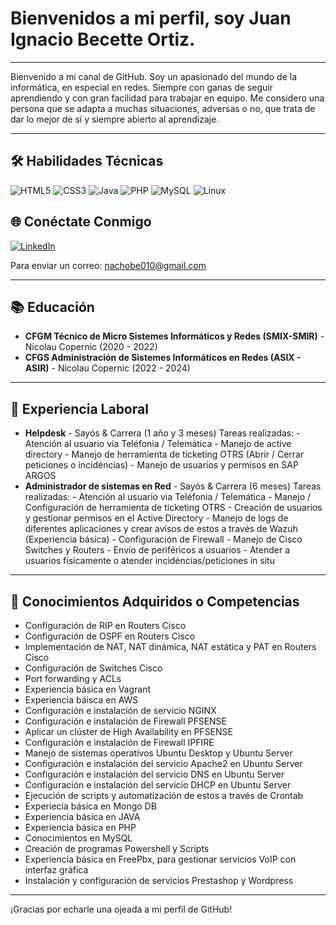 # Bienvenidos a mi perfil, soy Juan Ignacio Becette Ortiz.

---

Bienvenido a mi canal de GitHub.
Soy un apasionado del mundo de la informática, en especial en redes. Siempre con ganas de seguir aprendiendo y con gran facilidad para trabajar en equipo.
Me considero una persona que se adapta a muchas situaciones, adversas o no, que trata de dar lo mejor de sí y siempre abierto al aprendizaje.

---

## 🛠 Habilidades Técnicas
![HTML5](https://img.shields.io/badge/-HTML5-E34F26?style=flat&logo=HTML5&logoColor=white)
![CSS3](https://img.shields.io/badge/-CSS3-1572B6?style=flat&logo=CSS3&logoColor=white)
![Java](https://img.shields.io/badge/-Java-007396?style=flat&logo=Java&logoColor=white)
![PHP](https://img.shields.io/badge/-PHP-777BB4?style=flat&logo=PHP&logoColor=white)
![MySQL](https://img.shields.io/badge/-MySQL-4479A1?style=flat&logo=MySQL&logoColor=white)
![Linux](https://img.shields.io/badge/-Linux-FCC624?style=flat&logo=Linux&logoColor=black)

## 🌐 Conéctate Conmigo

[![LinkedIn](https://img.shields.io/badge/-LinkedIn-0077B5?style=flat&logo=LinkedIn&logoColor=white)](https://www.linkedin.com/in/juan-ignacio-becette-ortiz)

Para enviar un correo: nachobe010@gmail.com


---

## 📚 Educación
- **CFGM Técnico de Micro Sistemes Informáticos y Redes (SMIX-SMIR)** - Nicolau Copernic (2020 - 2022)
- **CFGS Administración de Sistemes Informáticos en Redes (ASIX - ASIR)** - Nicolau Copernic (2022 - 2024)

---

## 💼 Experiencia Laboral
- **Helpdesk** - Sayós & Carrera (1 año y 3 meses)
    Tareas realizadas:
      - Atención al usuario via Teléfonia / Telemática
      - Manejo de active directory
      - Manejo de herramienta de ticketing OTRS (Abrir / Cerrar peticiones o incidéncias)
      - Manejo de usuarios y permisos en SAP ARGOS
- **Administrador de sistemas en Red** - Sayós & Carrera (6 meses)
    Tareas realizadas:
      - Atención al usuario via Teléfonia / Telemática
      - Manejo / Configuración de herramienta de ticketing OTRS
      - Creación de usuarios y gestionar permisos en el Active Directory
      - Manejo de logs de diferentes aplicaciones y crear avisos de estos a través de Wazuh (Experiencia básica)
      - Configuración de Firewall
      - Manejo de Cisco Switches y Routers
      - Envío de periféricos a usuarios
      - Atender a usuarios físicamente o atender incidéncias/peticiones in situ

---


## 🔧 Conocimientos Adquiridos o Competencias
- Configuración de RIP en Routers Cisco
- Configuración de OSPF en Routers Cisco
- Implementación de NAT, NAT dinámica, NAT estática y PAT en Routers Cisco
- Configuración de Switches Cisco
- Port forwarding y ACLs
- Experiencia básica en Vagrant
- Experiencia báisca en AWS
- Configuración e instalación de servicio NGINX
- Configuración e instalación de Firewall PFSENSE
- Aplicar un clúster de High Availability en PFSENSE
- Configuración e instalación de Firewall IPFIRE
- Manejo de sistemas operativos Ubuntu Desktop y Ubuntu Server
- Configuración e instalación del servicio Apache2 en Ubuntu Server
- Configuración e instalación del servicio DNS en Ubuntu Server
- Configuración e instalación del servicio DHCP en Ubuntu Server
- Ejecución de scripts y automatización de estos a través de Crontab
- Experiecia básica en Mongo DB
- Experiencia básica en JAVA
- Experiencia básica en PHP
- Conocimientos en MySQL
- Creación de programas Powershell y Scripts
- Experiencia básica en FreePbx, para gestionar servicios VoIP con interfaz gráfica
- Instalación y configuración de servicios Prestashop y Wordpress


---

¡Gracias por echarle una ojeada a mi perfil de GitHub! 



